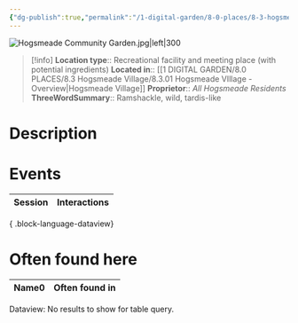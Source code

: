 ```yaml
---
{"dg-publish":true,"permalink":"/1-digital-garden/8-0-places/8-3-hogsmeade-village/8-3-08-hogsmeade-community-garden/","tags":["#place","#hogsmeade","#service-building"]}
---
```


![Hogsmeade Community Garden.jpg|left|300](/img/user/1%20DIGITAL%20GARDEN/8.0%20PLACES/8.3%20Hogsmeade%20Village/(Attachments)/Hogsmeade%20Community%20Garden.jpg)
>[!info]
>**Location type**::  Recreational facility and meeting place (with potential ingredients)
>**Located in**:: [[1 DIGITAL GARDEN/8.0 PLACES/8.3 Hogsmeade Village/8.3.01 Hogsmeade VIllage - Overview\|Hogsmeade Village]]
>**Proprietor**:: *All Hogsmeade Residents*
>**ThreeWordSummary**:: Ramshackle, wild, tardis-like 

# Description


# Events

| Session | Interactions |
| ------- | ------------ |

{ .block-language-dataview}

# Often found here

<div><table class="dataview table-view-table"><thead class="table-view-thead"><tr class="table-view-tr-header"><th class="table-view-th"><span>Name</span><span class="dataview small-text">0</span></th><th class="table-view-th"><span>Often found in</span></th></tr></thead><tbody class="table-view-tbody"></tbody></table><div class="dataview dataview-error-box"><p class="dataview dataview-error-message">Dataview: No results to show for table query.</p></div></div>